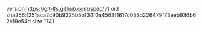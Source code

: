 version https://git-lfs.github.com/spec/v1
oid sha256:f251aca2c90b9325b5b134f0a4563f1617c055d226479f73eeb936b62c19e54d
size 1741
